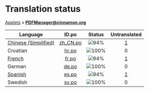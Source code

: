 # Translation status
[Applets](../../README.md) &#187; **PDFManager@cinnamon.org**

Language | ID.po | Status | Untranslated
---------|:--:|:------:|:-----------:
[Chinese (Simplified)](../../language-status/zh_CN.po) | [zh_CN.po](po/zh_CN.po) | ![94%](http://progressed.io/bar/94) | [1](untranslated-po/zh_CN.po)
Croatian | [hr.po](po/hr.po) | ![100%](http://progressed.io/bar/100) | 0
[French](../../language-status/fr.po) | [fr.po](po/fr.po) | ![94%](http://progressed.io/bar/94) | [1](untranslated-po/fr.po)
German | [de.po](po/de.po) | ![100%](http://progressed.io/bar/100) | 0
[Spanish](../../language-status/es.po) | [es.po](po/es.po) | ![94%](http://progressed.io/bar/94) | [1](untranslated-po/es.po)
Swedish | [sv.po](po/sv.po) | ![100%](http://progressed.io/bar/100) | 0
